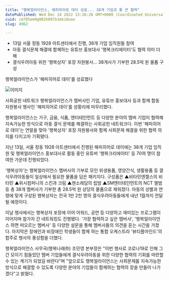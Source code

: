 ```yaml
---
title: "행복얼라이언스, 해피히어로 데이 성료... 38개 기업과 통 큰 협력"
datePublished: Wed Dec 14 2022 13:38:28 GMT+0000 (Coordinated Universal Time)
cuid: cm705em9g002h09lb1mki0uao
slug: 4962

---
```



- 13일 서울 정동 1928 아트센터에서 진행, 38개 기업 임직원들 참여
- 아동 결식문제 해결에 함께하는 유튜브 홍보대사 '행복크리에이터'도 협력 의미 더해
- 결식우려아동 위한 '행복상자' 포장 자원봉사... 38개사가 기부한 28.5억 원 물품 구성

행복얼라이언스가 '해피히어로 데이'를 성료했다

![이미지](https://cdn.hashnode.com/res/hashnode/image/upload/v1739258165010/3d40c4ea-f11e-4e8c-8577-491300734517.jpeg)

사회공헌 네트워크 행복얼라이언스가 멤버사인 기업, 유튜브 홍보대사 등과 함께 합동 자원봉사 행사인 '해피히어로 데이'를 성황리에 마무리했다.

행복얼라이언스는 가구, 금융, 식품, 엔터테인먼트 등 다양한 분야의 멤버 기업이 협력해 지속가능한 방식으로 아동 결식 문제를 해결하는 사회공헌 네트워크다. 이번 '해피히어로 데이'는 연말을 맞아 '행복상자' 포장 자원봉사와 함께 사회문제 해결을 위한 협력 의지를 다지고자 기획됐다.

지난 13일, 서울 정동 1928 아트센터에서 진행된 해피히어로 데이에는 38개 기업 임직원 및 행복얼라이언스 홍보대사로 활동 중인 유튜버 '행복크리에이터' 등 70여 명이 참여한 가운데 진행되었다.

'행복상자'는 행복얼라이언스 멤버사의 기부로 모인 위생용품, 영양간식, 생활용품 등 결식우려아동들이 일상에서 필요한 물품을 담은 패키지다. 구성품은 ▲비타민엔젤스의 비타민 ▲위시컴퍼니의 스킨과 크림 ▲멘소래담의 립밤 ▲SM엔터테인먼트의 NCT 앨범 등 총 38개 멤버사가 기부한 총 28.5억 원 상당의 물품으로 채워졌다. 아동의 성별과 연령에 맞게 구성된 행복상자는 전국 1만 2천 명의 결식우려아동들에게 내년 1월까지 전달될 예정이다.

이날 행사에서는 행복상자 포장에 이어 어워드, 공연 등 다양하고 재미있는 프로그램이 이어지며 참가자 간 네트워킹도 진행됐다. '가장 협력하고 싶은 멤버사', '행복얼라이언스 하면 떠오르는 멤버사' 등 다양한 설문을 통해 멤버사들의 의견을 듣는 시간을 가졌다. 마지막은 장애인과 비장애인 학생들이 함께 하는 통합 오케스트라 '뷰티플마인드'의 합주로 행사의 풍성함을 더했다.

행복얼라이언스 사무국(행복나래㈜) 조민영 본부장은 "이번 행사로 코로나19로 인해 그간 모이기 힘들었던 멤버 기업들에게 결식우려아동을 위한 다양한 협력의 기회를 마련할 수 있는 계기가 되었길 바란다"며 "앞으로도 행복얼라이언스는 사회문제를 지속가능한 방식으로 해결할 수 있도록 다양한 분야의 기업들이 함께하는 협력의 장을 만들어 나가겠다"고 밝혔다.